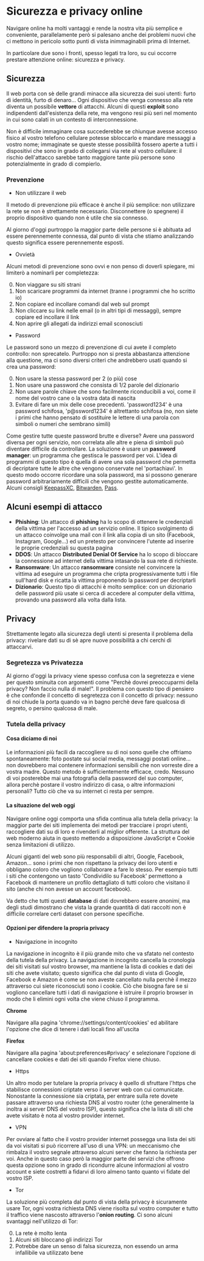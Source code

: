 # Sicurezza e privacy online

Navigare online ha molti vantaggi e rende la nostra vita più semplice
e conveniente, parallelamente però si palesano anche dei problemi
nuovi che ci mettono in pericolo sotto punti di vista inimmaginabili
prima di Internet.

In particolare due sono i fronti, spesso legati tra loro, su cui
occorre prestare attenzione online: sicurezza e privacy.

## Sicurezza

Il web porta con sè delle grandi minacce alla sicurezza dei suoi
utenti: furto di identità, furto di denaro&#x2026; Ogni dispositivo che
venga connesso alla rete diventa un possibile **vettore** di attacchi.
Alcuni di questi **exploit** sono indipendenti dall'esistenza della
rete, ma vengono resi più seri nel momento in cui sono calati in un
contesto di interconnessione.

Non è difficile immaginare cosa succederebbe se chiunque avesse
accesso fisico al vostro telefono cellulare potesse sbloccarlo e
mandare messaggi a vostro nome; immaginate se queste stesse
possibilità fossero aperte a tutti i dispositivi che sono in grado di
collegarsi via rete al vostro cellulare: il rischio dell'attacco
sarebbe tanto maggiore tante più persone sono potenzialmente in grado
di compierlo.

### Prevenzione

* Non utilizzare il web

Il metodo di prevenzione più efficace è anche il più semplice: non
utilizzare la rete se non è strettamente necessario. Disconnettere (o
spegnere) il proprio dispositivo quando non è utile che sia connesso.

Al giorno d'oggi purtroppo la maggior parte delle persone si è
abituata ad essere perennemente connessa, dal punto di vista che
stiamo analizzando questo significa essere perennemente esposti.

* Ovvietà

Alcuni metodi di prevenzione sono ovvi e non penso di doverli
spiegare, mi limiterò a nominarli per completezza:

0. Non viaggare su siti strani
0. Non scaricare programmi da internet (tranne i programmi che ho
scritto io)
0. Non copiare ed incollare comandi dal web sul prompt
0. Non cliccare su link nelle email (o in altri tipi di messaggi),
sempre copiare ed incollare il link
0. Non aprire gli allegati da indirizzi email sconosciuti

* Password

Le password sono un mezzo di prevenzione di cui avete il completo
controllo: non sprecatelo. Purtroppo non si presta abbastanza
attenzione alla questione, ma ci sono diversi criteri che
andrebbero usati quando si crea una password:

0. Non usare la stessa password per 2 (o più) cose
0. Non usare una password che consista di 1/2 parole del dizionario
0. Non usare parole chiave che sono facilmente riconducibili a voi, come il nome del vostro cane o la vostra data di nascita
0. Evitare di fare un mix delle cose precedenti. 'password1234' è una password schifosa, 'p@ssword1234' è altrettanto schifosa (no, non siete i primi che hanno pensato di sostituire le lettere di una parola con simboli o numeri che sembrano simili)

Come gestire tutte queste password brutte e diverse? Avere una
password diversa per ogni servizio, non correlata alle altre e
piena di simboli può diventare difficile da controllare. La
soluzione è usare un **password manager**: un programma che gestisca
le password per voi. L'idea di programmi di questo tipo è quella
di avere una sola password che permetta di decriptare tutte le
altre che vengono conservate nel 'portachiavi'. In questo modo
occorre ricordare una sola password, ma si possono generare
password arbitrariamente difficili che vengono gestite
automaticamente. Alcuni consigli [KeepassXC](https://keepassxc.org), 
[Bitwarden](https://bitwarden.com), [Pass](https://passwordstore.org).

## Alcuni esempi di attacco

* __Phishing__:
Un attacco di **phishing** ha lo scopo di ottenere le
credenziali della vittima per l'accesso ad un servizio online. Il
tipico svolgimento di un attacco coinvolge una mail con il link
alla copia di un sito (Facebook, Instagram, Google&#x2026;) ed un
pretesto per convincere l'utente ad inserire le proprie credenziali
su questa pagina
* __DDOS__:
Un attacco **Distributed Denial Of Service** ha lo scopo di bloccare la
connessione ad internet della vittima intasando la sua rete di richieste.
* __Ransomware__:
Un attacco **ransomware** consiste nel convincere la vittima ad
eseguire un programma che cripta progressivamente tutti i file
sull'hard disk e ricatta la vittima proponendo la password per decriptarli
* __Dizionario__:
Questo tipo di attacchi è molto semplice: con un dizionario delle
password più usate si cerca di accedere al computer della vittima,
provando una password alla volta dalla lista.

## Privacy

Strettamente legato alla sicurezza degli utenti si presenta il
problema della privacy: rivelare dati su di sè apre nuove possibilità
a chi cerchi di attaccarvi.

### Segretezza vs Privatezza

Al giorno d'oggi la privacy viene spesso confusa con la segretezza e
viene per questo sminuita con argomenti come "Perchè dovrei
preoccuparmi della privacy? Non faccio nulla di male!". Il problema
con questo tipo di pensiero è che confonde il concetto di segretezza
con il concetto di privacy: nessuno di noi chiude la porta quando va
in bagno perchè deve fare qualcosa di segreto, o persino qualcosa di
male.

### Tutela della privacy

#### Cosa diciamo di noi

Le informazioni più facili da raccogliere su di noi sono quelle che
offriamo spontaneamente: foto postate sui social media, messaggi
postati online&#x2026; non dovrebbero mai contenere informazioni sensibili
che non vorreste dire a vostra madre. Questo metodo è sufficientemente
efficace, credo. Nessuno di voi posterebbe mai una fotografia della
password del suo computer, allora perchè postare il vostro indirizzo
di casa, o altre informazioni personali? Tutto ciò che va su internet
ci resta per sempre.

#### La situazione del web oggi

Navigare online oggi comporta una sfida continua alla tutela della
privacy: la maggior parte dei siti implementa dei metodi per
tracciare i propri utenti, raccogliere dati su di loro e
rivenderli al miglior offerente. La struttura del web moderno
aiuta in questo mettendo a disposizione JavaScript e Cookie senza
limitazioni di utilizzo.

Alcuni giganti del web sono più responsabili di altri, Google,
Facebook, Amazon&#x2026; sono i primi che non rispettano la privacy dei
loro utenti e obbligano coloro che vogliono collaborare a fare lo
stesso. Per esempio tutti i siti che contengono un tasto
'Condividilo su Facebook' permettono a Facebook di mantenere un
profilo dettagliato di tutti coloro che visitano il sito (anche
chi non avesse un account facebook).

Va detto che tutti questi **database** di dati dovrebbero essere
*anonimi*, ma degli studi dimostrano che vista la grande quantità
di dati raccolti non è difficile correlare certi dataset con
persone specifiche.

#### Opzioni per difendere la propria privacy
* Navigazione in incognito

La navigazione in incognito è il più grande mito che va sfatato
nel contesto della tutela della privacy. La navigazione in
incognito cancella la cronologia dei siti visitati sul vostro
browser, ma mantiene la lista di cookies e dati dei siti che
avete visitato; questo significa che dal punto di vista di
Google, Facebook e Amazon è come se non aveste cancellato nulla
perchè il mezzo attraverso cui siete riconosciuti sono i cookie.
Ciò che bisogna fare se si vogliono cancellare tutti i dati di
navigazione è istruire il proprio browser in modo che li elimini
ogni volta che viene chiuso il programma.

**Chrome**

Navigare alla pagina 'chrome://settings/content/cookies' ed abilitare l'opzione che dice di tenere i dati locali fino all'uscita

**Firefox**

Navigare alla pagina 'about:preferences#privacy' e selezionare l'opzione di cancellare cookies e dati dei siti quando Firefox viene chiuso.

* Https

Un altro modo per tutelare la propria privacy è quello di
sfruttare l'https che stabilisce connessioni criptate verso il
server web con cui comunicate. Nonostante la connessione sia
criptata, per entrare sulla rete dovete passare attraverso una
richiesta DNS al vostro router (che generalmente la inoltra ai
server DNS del vostro ISP), questo significa che la lista di siti
che avete visitato è nota al vostro provider internet.


* VPN

Per ovviare al fatto che il vostro provider internet possegga una
lista dei siti da voi visitati si può ricorrere all'uso di una
VPN: un meccanismo che rimbalza il vostro segnale attraverso
alcuni server che fanno la richiesta per voi. Anche in questo
caso però la maggior parte dei servizi che offrono questa opzione
sono in grado di ricondurre alcune informazioni al vostro account
e siete costretti a fidarvi di loro almeno tanto quanto vi fidate
del vostro ISP.

* Tor

La soluzione più completa dal punto di vista della privacy è
sicuramente usare Tor, ogni vostra richiesta DNS viene risolta
sul vostro computer e tutto il traffico viene nascosto attraverso
l'**onion routing**. Ci sono alcuni svantaggi nell'utilizzo di Tor:

0. La rete è molto lenta
0. Alcuni siti bloccano gli indirizzi Tor
0. Potrebbe dare un senso di falsa sicurezza, non essendo un arma infallibile va utilizzato bene
